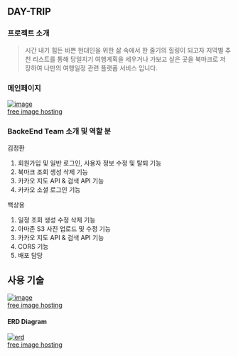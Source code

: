 ## DAY-TRIP
### 프로젝트 소개
> 시간 내기 힘든 바쁜 현대인을 위한 삶 속에서 한 줄기의 힐링이 되고자 지역별 추천 리스트를 통해 당일치기 여행계획을 세우거나 가보고 싶은 곳을 북마크로 
저장하여 나만의 여행일정 관련 플랫폼 서비스 입니다.
### 메인페이지
<a href="https://ibb.co/ZGc1kQV"><img src="https://i.ibb.co/NtWnH0s/image.png" alt="image" border="0"></a><br /><a target='_blank' href='https://imgbb.com/'>free image hosting</a><br />

### BackeEnd Team 소개 및 역할 분

김정환
1. 회원가입 및 일반 로그인, 사용자 정보 수정 및 탈퇴 기능
2. 북마크 조회 생성 삭제 기능
3. 카카오 지도 API & 검색 API 기능
4. 카카오 소셜 로그인 기능

백상용
1. 일정 조회 생성 수정 삭제 기능
2. 아마존 S3 사진 업로드 및 수정 기능
3. 카카오 지도 API & 검색 API 기능
4. CORS 기능
5. 배포 담당


## 사용 기술 
<a href="https://ibb.co/hVZp9k4"><img src="https://i.ibb.co/QMCsQZT/image.png" alt="image" border="0"></a><br /><a target='_blank' href='https://imgbb.com/'>free image hosting</a><br />


#### ERD Diagram
<a href="https://ibb.co/0XYNTcH"><img src="https://i.ibb.co/DbwXht0/erd.png" alt="erd" border="0"></a><br /><a target='_blank' href='https://imgbb.com/'>free image hosting</a><br />


